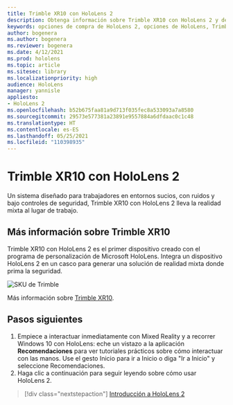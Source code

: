 ```yaml
---
title: Trimble XR10 con HoloLens 2
description: Obtenga información sobre Trimble XR10 con HoloLens 2 y descubra qué hacer después de obtener su propio dispositivo.
keywords: opciones de compra de HoloLens 2, opciones de HoloLens, Trimble XR10
author: bogenera
ms.author: bogenera
ms.reviewer: bogenera
ms.date: 4/12/2021
ms.prod: hololens
ms.topic: article
ms.sitesec: library
ms.localizationpriority: high
audience: HoloLens
manager: yannisle
appliesto:
- HoloLens 2
ms.openlocfilehash: b52b675faa81a9d713f035fec8a533093a7a8580
ms.sourcegitcommit: 29573e577381a23891e9557884a6dfdaac0c1c48
ms.translationtype: HT
ms.contentlocale: es-ES
ms.lasthandoff: 05/25/2021
ms.locfileid: "110398935"
---
```

# <a name="trimble-xr10-with-hololens-2"></a>Trimble XR10 con HoloLens 2

Un sistema diseñado para trabajadores en entornos sucios, con ruidos y bajo controles de seguridad, Trimble XR10 con HoloLens 2 lleva la realidad mixta al lugar de trabajo.

## <a name="learn-about-trimble-xr10"></a>Más información sobre Trimble XR10

Trimble XR10 con HoloLens 2 es el primer dispositivo creado con el programa de personalización de Microsoft HoloLens. Integra un dispositivo HoloLens 2 en un casco para generar una solución de realidad mixta donde prima la seguridad.

![SKU de Trimble](./images/trimble-ed.png)

Más información sobre [Trimble XR10](https://fieldtech.trimble.com/en/product/trimble-xr10-with-hololens-2).

## <a name="next-steps"></a>Pasos siguientes

1. Empiece a interactuar inmediatamente con Mixed Reality y a recorrer Windows 10 con HoloLens: eche un vistazo a la aplicación **Recomendaciones** para ver tutoriales prácticos sobre cómo interactuar con las manos. Use el gesto Inicio para ir a Inicio o diga "Ir a Inicio" y seleccione Recomendaciones.
1. Haga clic a continuación para seguir leyendo sobre cómo usar HoloLens 2.

> [!div class="nextstepaction"]
> [Introducción a HoloLens 2](hololens2-basic-usage.md)